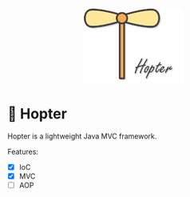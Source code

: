 

<div align="center">
    <img src="assets/hopter-logo.png" width="200"/>
</div>

# :tada: Hopter

Hopter is a lightweight Java MVC framework.

Features:

- [x] IoC
- [x] MVC
- [ ] AOP